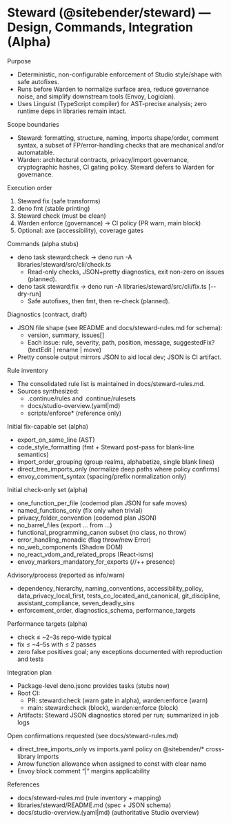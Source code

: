 # Steward (@sitebender/steward) — Design, Commands, Integration (Alpha)

Purpose
- Deterministic, non-configurable enforcement of Studio style/shape with safe autofixes.
- Runs before Warden to normalize surface area, reduce governance noise, and simplify downstream tools (Envoy, Logician).
- Uses Linguist (TypeScript compiler) for AST-precise analysis; zero runtime deps in libraries remain intact.

Scope boundaries
- Steward: formatting, structure, naming, imports shape/order, comment syntax, a subset of FP/error-handling checks that are mechanical and/or automatable.
- Warden: architectural contracts, privacy/import governance, cryptographic hashes, CI gating policy. Steward defers to Warden for governance.

Execution order
1) Steward fix (safe transforms)
2) deno fmt (stable printing)
3) Steward check (must be clean)
4) Warden enforce (governance) → CI policy (PR warn, main block)
5) Optional: axe (accessibility), coverage gates

Commands (alpha stubs)
- deno task steward:check → deno run -A libraries/steward/src/cli/check.ts
  - Read-only checks, JSON+pretty diagnostics, exit non-zero on issues (planned).
- deno task steward:fix → deno run -A libraries/steward/src/cli/fix.ts [--dry-run]
  - Safe autofixes, then fmt, then re-check (planned).

Diagnostics (contract, draft)
- JSON file shape (see README and docs/steward-rules.md for schema):
  - version, summary, issues[]
  - Each issue: rule, severity, path, position, message, suggestedFix? (textEdit | rename | move)
- Pretty console output mirrors JSON to aid local dev; JSON is CI artifact.

Rule inventory
- The consolidated rule list is maintained in docs/steward-rules.md.
- Sources synthesized:
  - .continue/rules and .continue/rulesets
  - docs/studio-overview.(yaml|md)
  - scripts/enforce* (reference only)

Initial fix-capable set (alpha)
- export_on_same_line (AST)
- code_style_formatting (fmt + Steward post-pass for blank-line semantics)
- import_order_grouping (group realms, alphabetize, single blank lines)
- direct_tree_imports_only (normalize deep paths where policy confirms)
- envoy_comment_syntax (spacing/prefix normalization only)

Initial check-only set (alpha)
- one_function_per_file (codemod plan JSON for safe moves)
- named_functions_only (fix only when trivial)
- privacy_folder_convention (codemod plan JSON)
- no_barrel_files (export … from …)
- functional_programming_canon subset (no class, no throw)
- error_handling_monadic (flag throw/new Error)
- no_web_components (Shadow DOM)
- no_react_vdom_and_related_props (React-isms)
- envoy_markers_mandatory_for_exports (//++ presence)

Advisory/process (reported as info/warn)
- dependency_hierarchy, naming_conventions, accessibility_policy, data_privacy_local_first, tests_co_located_and_canonical, git_discipline, assistant_compliance, seven_deadly_sins
- enforcement_order, diagnostics_schema, performance_targets

Performance targets (alpha)
- check ≤ ~2–3s repo-wide typical
- fix ≤ ~4–5s with ≤ 2 passes
- zero false positives goal; any exceptions documented with reproduction and tests

Integration plan
- Package-level deno.jsonc provides tasks (stubs now)
- Root CI:
  - PR: steward:check (warn gate in alpha), warden:enforce (warn)
  - main: steward:check (block), warden:enforce (block)
- Artifacts: Steward JSON diagnostics stored per run; summarized in job logs

Open confirmations requested (see docs/steward-rules.md)
- direct_tree_imports_only vs imports.yaml policy on @sitebender/* cross-library imports
- Arrow function allowance when assigned to const with clear name
- Envoy block comment “|” margins applicability

References
- docs/steward-rules.md (rule inventory + mapping)
- libraries/steward/README.md (spec + JSON schema)
- docs/studio-overview.(yaml|md) (authoritative Studio overview)
